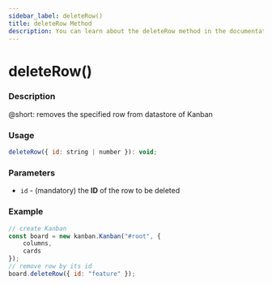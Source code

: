 ```yaml
---
sidebar_label: deleteRow()
title: deleteRow Method
description: You can learn about the deleteRow method in the documentation of the DHTMLX JavaScript Kanban library. Browse developer guides and API reference, try out code examples and live demos, and download a free 30-day evaluation version of DHTMLX Kanban.
---
```


# deleteRow()

### Description

@short: removes the specified row from datastore of Kanban

### Usage

~~~jsx {}
deleteRow({ id: string | number }): void;
~~~

### Parameters

- `id` - (mandatory) the **ID** of the row to be deleted 

### Example

~~~jsx {7}
// create Kanban
const board = new kanban.Kanban("#root", {
	columns,
	cards
});
// remove row by its id
board.deleteRow({ id: "feature" });
~~~
